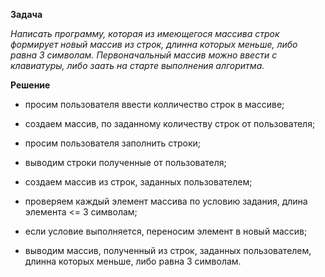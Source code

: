 **Задача**

*Написать программу, которая из имеющегося массива строк формирует новый массив из строк, длинна которых меньше, либо равна 3 символам. Первоначальный массив можно ввести с клавиатуры, либо заать на старте выполнения алгоритма.*

**Решение**

- просим пользователя ввести колличество строк в массиве;

- создаем массив, по заданному  количеству строк от пользователя;

- просим пользователя заполнить строки;

- выводим строки полученные от пользователя;

- создаем массив из строк, заданных пользователем;

- проверяем каждый элемент массива по условию задания, длина элемента <= 3 символам;

- если условие выполняется, переносим элемент в новый массив;

- выводим массив, полученный из строк, заданных пользователем, длинна которых меньше, либо равна 3 символам.
 